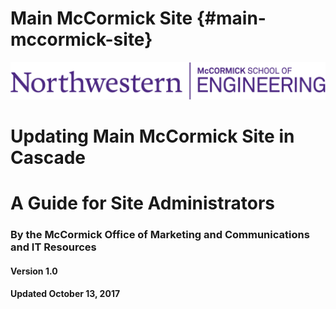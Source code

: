 # Main McCormick Site {#main-mccormick-site}

![](/assets/1.png)

# Updating Main McCormick Site in Cascade

# A Guide for Site Administrators



### By the McCormick Office of Marketing and Communications and IT Resources

#### Version 1.0

#### Updated October 13, 2017



